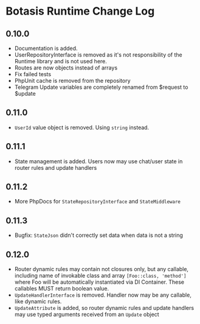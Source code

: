 # Botasis Runtime Change Log

## 0.10.0

- Documentation is added.
- UserRepositoryInterface is removed as it's not responsibility of the Runtime library and is not used here.
- Routes are now objects instead of arrays
- Fix failed tests
- PhpUnit cache is removed from the repository
- Telegram Update variables are completely renamed from $request to $update 

## 0.11.0

- `UserId` value object is removed. Using `string` instead.

## 0.11.1

- State management is added. Users now may use chat/user state in router rules and update handlers

## 0.11.2 

- More PhpDocs for `StateRepositoryInterface` and `StateMiddleware`

## 0.11.3

- Bugfix: `StateJson` didn't correctly set data when data is not a string

## 0.12.0

- Router dynamic rules may contain not closures only, but any callable, including name of invokable class and array `[Foo::class, 'method']` where Foo will be automatically instantiated via DI Container. These callables MUST return boolean value.
- `UpdateHandlerInterface` is removed. Handler now may be any callable, like dynamic rules.
- `UpdateAttribute` is added, so router dynamic rules and update handlers may use typed arguments received from an `Update` object
